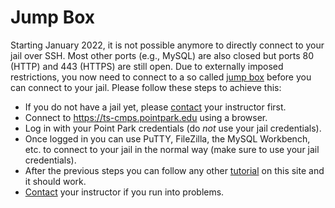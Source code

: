 # Jump Box

Starting January 2022, it is not possible anymore to directly connect to your jail over SSH. Most other ports (e.g., MySQL) are also closed but ports 80 (HTTP) and 443 (HTTPS) are still open. Due to externally imposed restrictions, you now need to connect to a so called [jump box](https://en.wikipedia.org/wiki/Jump_server) before you can connect to your jail. Please follow these steps to achieve this:

- If you do not have a jail yet, please [contact](contact) your instructor first.
- Connect to https://ts-cmps.pointpark.edu using a browser.
- Log in with your Point Park credentials (do *not* use your jail credentials).
- Once logged in you can use PuTTY, FileZilla, the MySQL Workbench, etc. to connect to your jail in the normal way (make sure to use your jail credentials).
- After the previous steps you can follow any other [tutorial](tutorials) on this site and it should work.
- [Contact](contact) your instructor if you run into problems.
